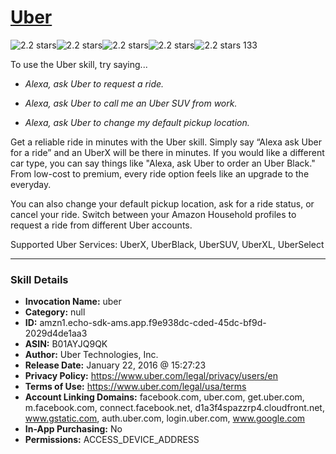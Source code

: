 # [Uber](http://alexa.amazon.com/#skills/amzn1.echo-sdk-ams.app.f9e938dc-cded-45dc-bf9d-2029d4de1aa3)
![2.2 stars](../../images/ic_star_black_18dp_1x.png)![2.2 stars](../../images/ic_star_black_18dp_1x.png)![2.2 stars](../../images/ic_star_half_black_18dp_1x.png)![2.2 stars](../../images/ic_star_border_black_18dp_1x.png)![2.2 stars](../../images/ic_star_border_black_18dp_1x.png) 133

To use the Uber skill, try saying...

* *Alexa, ask Uber to request a ride.*

* *Alexa, ask Uber to call me an Uber SUV from work.*

* *Alexa, ask Uber to change my default pickup location.*

Get a reliable ride in minutes with the Uber skill. Simply say “Alexa ask Uber for a ride” and an UberX will be there in minutes. If you would like a different car type, you can say things like "Alexa, ask Uber to order an Uber Black." From low-cost to premium, every ride option feels like an upgrade to the everyday.

You can also change your default pickup location, ask for a ride status, or cancel your ride. Switch between your Amazon Household profiles to request a ride from different Uber accounts. 

Supported Uber Services: UberX, UberBlack, UberSUV, UberXL, UberSelect

***

### Skill Details

* **Invocation Name:** uber
* **Category:** null
* **ID:** amzn1.echo-sdk-ams.app.f9e938dc-cded-45dc-bf9d-2029d4de1aa3
* **ASIN:** B01AYJQ9QK
* **Author:** Uber Technologies, Inc.
* **Release Date:** January 22, 2016 @ 15:27:23
* **Privacy Policy:** https://www.uber.com/legal/privacy/users/en
* **Terms of Use:** https://www.uber.com/legal/usa/terms
* **Account Linking Domains:** facebook.com, uber.com, get.uber.com, m.facebook.com, connect.facebook.net, d1a3f4spazzrp4.cloudfront.net, www.gstatic.com, auth.uber.com, login.uber.com, www.google.com
* **In-App Purchasing:** No
* **Permissions:** ACCESS_DEVICE_ADDRESS
